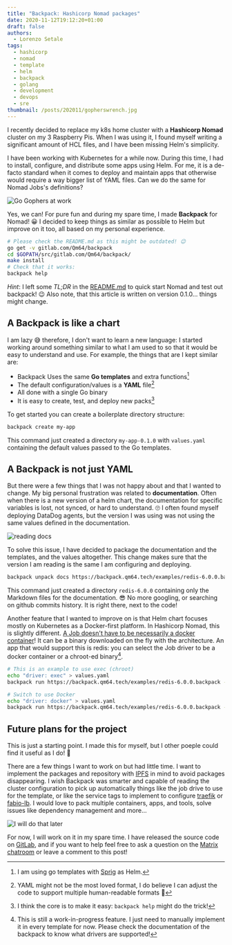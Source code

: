 ```yaml
---
title: "Backpack: Hashicorp Nomad packages"
date: 2020-11-12T19:12:20+01:00
draft: false
authors:
  - Lorenzo Setale
tags:
  - hashicorp
  - nomad
  - template
  - helm
  - backpack
  - golang
  - development
  - devops
  - sre
thumbnail: /posts/202011/gopherswrench.jpg
---
```

I recently decided to replace my k8s home cluster with a **Hashicorp Nomad**
cluster on my 3 Raspberry Pis. When I was using it, I found myself writing a
significant amount of HCL files, and I have been missing Helm's simplicity.

I have been working with Kubernetes for a while now. During this time, I had to
install, configure, and distribute some apps using Helm. For me, it is a
de-facto standard when it comes to deploy and maintain apps that otherwise would
require a way bigger list of YAML files. Can we do the same for Nomad Jobs's
definitions?

<!--more-->
![Go Gophers at work](/posts/202011/gopherswrench.jpg#center)

Yes, we can! For pure fun and during my spare time, I made **Backpack** for Nomad!
😀 I decided to keep things as similar as possible to Helm but improve on it
too, all based on my personal experience.

```bash
# Please check the README.md as this might be outdated! 😉
go get -v gitlab.com/Qm64/backpack
cd $GOPATH/src/gitlab.com/Qm64/backpack/
make install
# Check that it works:
backpack help
```

_Hint_: I left some _TL;DR_ in the [README.md](https://gitlab.com/Qm64/backpack/-/blob/master/README.md)
to quick start Nomad and test out backpack! 😉 Also note, that this article
is written on version 0.1.0... things might change.

## A Backpack is like a chart
I am lazy 😅 therefore, I don't want to learn a new language: I started working
around something similar to what I am used to so that it would be easy to
understand and use. For example, the things that are I kept similar are:

* Backpack Uses the same **Go templates** and extra functions[^templates]
* The default configuration/values is a **YAML** file[^format]
* All done with a single Go binary
* It is easy to create, test, and deploy new packs[^binhelp]

[^templates]: I am using go templates with [Sprig](https://github.com/Masterminds/sprig)
  as Helm.

[^format]: YAML might not be the most loved format, I do believe I can adjust
  the code to support multiple human-readable formats 🤔

[^binhelp]: I think the core is to make it easy: `backpack help` might do the
  trick!

To get started you can create a boilerplate directory structure:

```bash
backpack create my-app
```

This command just created a directory `my-app-0.1.0` with `values.yaml`
containing the default values passed to the Go templates.

## A Backpack is not just YAML

But there were a few things that I was not happy about and that I wanted to
change. My big personal frustration was related to **documentation**. Often when
there is a new version of a helm chart, the documentation for specific variables
is lost, not synced, or hard to understand. 🙄 I often found myself deploying
DataDog agents, but the version I was using was not using the same values
defined in the documentation.

![reading docs](/posts/202011/reading.gif)

To solve this issue, I have decided to package the documentation and the
templates, and the values altogether. This change makes sure that the version
I am reading is the same I am configuring and deploying.

```bash
backpack unpack docs https://backpack.qm64.tech/examples/redis-6.0.0.backpack
```

This command just created a directory `redis-6.0.0` containing only the Markdown
files for the documentation. 😎 No more googling, or searching on github commits
history. It is right there, next to the code!

Another feature that I wanted to improve on is that Helm chart focuses mostly on
Kubernetes as a Docker-first platform. In Hashicorp Nomad, this is slightly
different.
[A Job doesn't have to be necessarily a docker container](https://www.nomadproject.io/docs/drivers)!
It can be a binary downloaded on the fly with the architecture. An app that
would support this is redis: you can select the Job driver to be a docker
container or a chroot-ed binary[^jobdriver].

[^jobdriver]: This is still a work-in-progress feature. I just need to manually
  implement it in every template for now. Please check the documentation of the
  backpack to know what drivers are supported!

```bash
# This is an example to use exec (chroot)
echo "driver: exec" > values.yaml
backpack run https://backpack.qm64.tech/examples/redis-6.0.0.backpack -f values.yaml

# Switch to use Docker
echo "driver: docker" > values.yaml
backpack run https://backpack.qm64.tech/examples/redis-6.0.0.backpack -f values.yaml
```

## Future plans for the project

This is just a starting point. I made this for myself, but I other poeple could
find it useful as I do! 🤞

There are a few things I want to work on but had little time. I want to
implement the packages and repository with [IPFS](https://ipfs.io/) in mind to
avoid packages disappearing. I wish Backpack was smarter and capable of reading
the cluster configuration to pick up automatically things like the job drive to
use for the template, or like the service tags to implement to configure
[traefik](https://learn.hashicorp.com/tutorials/nomad/load-balancing-traefik)
or [fabio-lb](https://fabiolb.net). I would love to pack multiple containers,
apps, and tools, solve issues like dependency management and more...

![I will do that later](/posts/202011/karenwalker-later.gif#smallSquare)

For now, I will work on it in my spare time. I have released the source code on
[GitLab](https://gitlab.com/Qm64/backpack), and if you want to help feel free
to ask a question on the
[Matrix chatroom](https://matrix.to/#/#qm64:matrix.org?via=matrix.org) or leave
a comment to this post!
